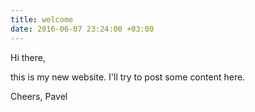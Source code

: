 ```yaml
---
title: welcome
date: 2016-06-07 23:24:00 +03:00
---
```


Hi there,

this is my new website. I'll try to post some content here.

Cheers,
Pavel